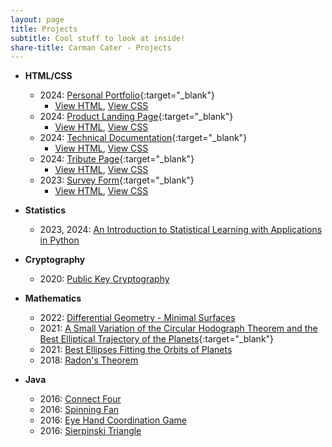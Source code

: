 ```yaml
---
layout: page
title: Projects
subtitle: Cool stuff to look at inside!
share-title: Carman Cater - Projects
---
```


- **HTML/CSS**
    - 2024: [Personal Portfolio](personalportfolio.html){:target="_blank"}
        - [View HTML](personalportfolioHTML.md), [View CSS](personalportfolioCSS.md)
    - 2024: [Product Landing Page](productlandingpage.html){:target="_blank"}
        - [View HTML](productlandingpageHTML.md), [View CSS](productlandingpageCSS.md)
    - 2024: [Technical Documentation](technicaldocumentation.html){:target="_blank"}
        - [View HTML](technicaldocumentationHTML.md), [View CSS](technicaldocumentationCSS.md)
    - 2024: [Tribute Page](tributepage.html){:target="_blank"}
        - [View HTML](TributePageHTML.md), [View CSS](TributePageCSS.md)
    - 2023: [Survey Form](surveyform.html){:target="_blank"}
        - [View HTML](SurveyFormHTML.md), [View CSS](SurveyFormCSS.md)

- **Statistics**
    - 2023, 2024: [An Introduction to Statistical Learning with Applications in Python](ISLP.md)

- **Cryptography**
    - 2020: [Public Key Cryptography](publicKeyCryptographyProject.html)

- **Mathematics**
    - 2022: [Differential Geometry - Minimal Surfaces](minimalSurfacesPresentation.html)
    - 2021: [A Small Variation of the Circular Hodograph Theorem and the Best Elliptical Trajectory of the Planets](https://arxiv.org/abs/2109.11664){:target="_blank"}
    - 2021: [Best Ellipses Fitting the Orbits of Planets](ellipsesFittingTheOrbitsOfPlanetsPaper.html)
    - 2018: [Radon's Theorem](radonsTheoremPresentation.html)

- **Java**
    - 2016: [Connect Four](ConnectFour.md)
    - 2016: [Spinning Fan](SpinningFan.md)
    - 2016: [Eye Hand Coordination Game](EyeHandCoordination.md)
    - 2016: [Sierpinski Triangle](SierpinskiTriangle.md)